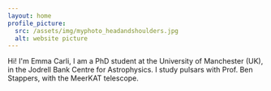 ```yaml
---
layout: home
profile_picture:
  src: /assets/img/myphoto_headandshoulders.jpg
  alt: website picture
---
```


<p>
  Hi! I'm Emma Carli, I am a PhD student at the University of Manchester (UK), in the Jodrell Bank Centre for Astrophysics. I study pulsars with Prof. Ben Stappers, with the MeerKAT telescope.
</p>
